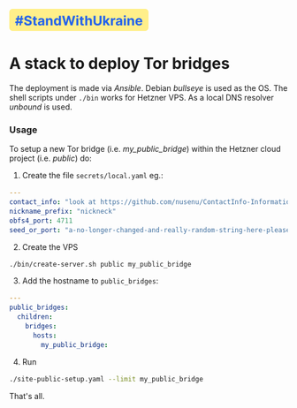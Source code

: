 [![StandWithUkraine](https://raw.githubusercontent.com/vshymanskyy/StandWithUkraine/main/badges/StandWithUkraine.svg)](https://github.com/vshymanskyy/StandWithUkraine/blob/main/docs/README.md)

# A stack to deploy Tor bridges

The deployment is made via _Ansible_.
Debian _bullseye_ is used as the OS.
The shell scripts under `./bin` works for Hetzner VPS.
As a local DNS resolver _unbound_ is used.

### Usage

To setup a new Tor bridge (i.e. _my_public_bridge_) within the Hetzner cloud project (i.e. _public_) do:

1. Create the file `secrets/local.yaml` eg.:

```yaml
---
contact_info: "look at https://github.com/nusenu/ContactInfo-Information-Sharing-Specification"
nickname_prefix: "nickneck"
obfs4_port: 4711
seed_or_port: "a-no-longer-changed-and-really-random-string-here-please"
```

2. Create the VPS

```bash
./bin/create-server.sh public my_public_bridge
```

3. Add the hostname to `public_bridges`:

```yaml
---
public_bridges:
  children:
    bridges:
      hosts:
        my_public_bridge:
```

4. Run

```bash
./site-public-setup.yaml --limit my_public_bridge
```

That's all.
